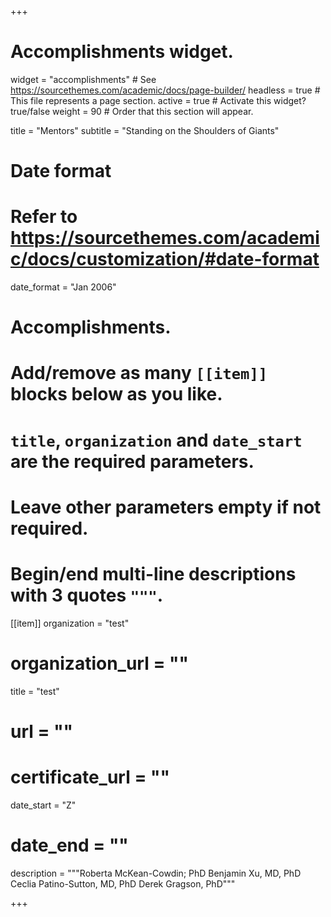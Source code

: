 +++
# Accomplishments widget.
widget = "accomplishments"  # See https://sourcethemes.com/academic/docs/page-builder/
headless = true  # This file represents a page section.
active = true  # Activate this widget? true/false
weight = 90  # Order that this section will appear.

title = "Mentors"
subtitle = "Standing on the Shoulders of Giants"

# Date format
#   Refer to https://sourcethemes.com/academic/docs/customization/#date-format
date_format = "Jan 2006"

# Accomplishments.
#   Add/remove as many `[[item]]` blocks below as you like.
#   `title`, `organization` and `date_start` are the required parameters.
#   Leave other parameters empty if not required.
#   Begin/end multi-line descriptions with 3 quotes `"""`.

[[item]]
 organization = "test"
#  organization_url = ""
 title = "test"
#  url = ""
#  certificate_url = ""
 date_start = "Z"
#  date_end = ""
  description = """Roberta McKean-Cowdin; PhD Benjamin Xu, MD, PhD Ceclia Patino-Sutton, MD, PhD Derek Gragson, PhD"""

+++
